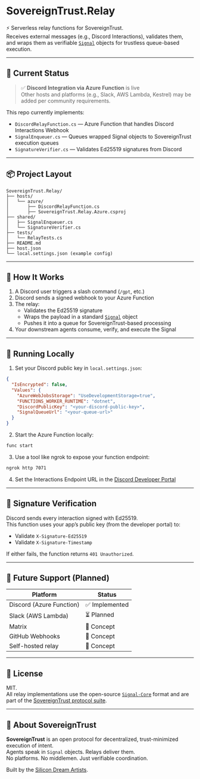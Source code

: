 # SovereignTrust.Relay

⚡ Serverless relay functions for SovereignTrust.  
Receives external messages (e.g., Discord Interactions), validates them, and wraps them as verifiable [`Signal`](https://github.com/SiliconDreamArtists/signal-core) objects for trustless queue-based execution.

---

## 📡 Current Status

> ✅ **Discord Integration via Azure Function** is live  
> Other hosts and platforms (e.g., Slack, AWS Lambda, Kestrel) may be added per community requirements.

This repo currently implements:

- `DiscordRelayFunction.cs` — Azure Function that handles Discord Interactions Webhook
- `SignalEnqueuer.cs` — Queues wrapped Signal objects to SovereignTrust execution queues
- `SignatureVerifier.cs` — Validates Ed25519 signatures from Discord

---

## 📦 Project Layout

```
SovereignTrust.Relay/
├── hosts/
│   └── azure/
│       ├── DiscordRelayFunction.cs
│       ├── SovereignTrust.Relay.Azure.csproj
├── shared/
│   ├── SignalEnqueuer.cs
│   └── SignatureVerifier.cs
├── tests/
│   └── RelayTests.cs
├── README.md
├── host.json
└── local.settings.json (example config)
```

---

## 🧭 How It Works

1. A Discord user triggers a slash command (`/gpt`, etc.)
2. Discord sends a signed webhook to your Azure Function
3. The relay:
   - Validates the Ed25519 signature
   - Wraps the payload in a standard [`Signal`](https://github.com/SovereignTrust/signal-core) object
   - Pushes it into a queue for SovereignTrust-based processing
4. Your downstream agents consume, verify, and execute the Signal

---

## 🚀 Running Locally

1. Set your Discord public key in `local.settings.json`:
```json
{
  "IsEncrypted": false,
  "Values": {
    "AzureWebJobsStorage": "UseDevelopmentStorage=true",
    "FUNCTIONS_WORKER_RUNTIME": "dotnet",
    "DiscordPublicKey": "<your-discord-public-key>",
    "SignalQueueUrl": "<your-queue-url>"
  }
}
```

2. Start the Azure Function locally:
```bash
func start
```

3. Use a tool like ngrok to expose your function endpoint:
```bash
ngrok http 7071
```

4. Set the Interactions Endpoint URL in the [Discord Developer Portal](https://discord.com/developers/applications)

---

## 🔐 Signature Verification

Discord sends every interaction signed with Ed25519.  
This function uses your app’s public key (from the developer portal) to:
- Validate `X-Signature-Ed25519`
- Validate `X-Signature-Timestamp`

If either fails, the function returns `401 Unauthorized`.

---

## 🌱 Future Support (Planned)

| Platform | Status |
|----------|--------|
| Discord (Azure Function) | ✅ Implemented |
| Slack (AWS Lambda) | ⏳ Planned |
| Matrix | 🧠 Concept |
| GitHub Webhooks | 🧠 Concept |
| Self-hosted relay | 🧠 Concept |

---

## 📜 License

MIT.  
All relay implementations use the open-source [`Signal-Core`](https://github.com/SiliconDreamArtists/signal-core) format and are part of the [SovereignTrust protocol suite](https://SovereignTrust.foundation).

---

## 🧠 About SovereignTrust

**SovereignTrust** is an open protocol for decentralized, trust-minimized execution of intent.  
Agents speak in `Signal` objects. Relays deliver them.  
No platforms. No middlemen. Just verifiable coordination.

Built by the [Silicon Dream Artists](https://sda.studio).
